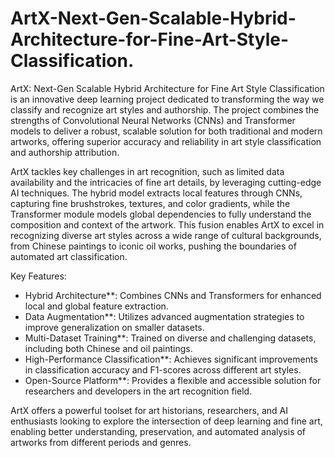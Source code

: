 # ArtX-Next-Gen-Scalable-Hybrid-Architecture-for-Fine-Art-Style-Classification.

ArtX: Next-Gen Scalable Hybrid Architecture for Fine Art Style Classification is an innovative deep learning project dedicated to transforming the way we classify and recognize art styles and authorship. The project combines the strengths of Convolutional Neural Networks (CNNs) and Transformer models to deliver a robust, scalable solution for both traditional and modern artworks, offering superior accuracy and reliability in art style classification and authorship attribution.

ArtX tackles key challenges in art recognition, such as limited data availability and the intricacies of fine art details, by leveraging cutting-edge AI techniques. The hybrid model extracts local features through CNNs, capturing fine brushstrokes, textures, and color gradients, while the Transformer module models global dependencies to fully understand the composition and context of the artwork. This fusion enables ArtX to excel in recognizing diverse art styles across a wide range of cultural backgrounds, from Chinese paintings to iconic oil works, pushing the boundaries of automated art classification.

Key Features:
- Hybrid Architecture**: Combines CNNs and Transformers for enhanced local and global feature extraction.
- Data Augmentation**: Utilizes advanced augmentation strategies to improve generalization on smaller datasets.
- Multi-Dataset Training**: Trained on diverse and challenging datasets, including both Chinese and oil paintings.
- High-Performance Classification**: Achieves significant improvements in classification accuracy and F1-scores across different art styles.
- Open-Source Platform**: Provides a flexible and accessible solution for researchers and developers in the art recognition field.

ArtX offers a powerful toolset for art historians, researchers, and AI enthusiasts looking to explore the intersection of deep learning and fine art, enabling better understanding, preservation, and automated analysis of artworks from different periods and genres.
